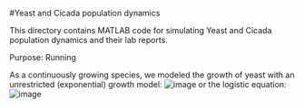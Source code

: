 #Yeast and Cicada population dynamics

This directory contains MATLAB code for simulating Yeast and Cicada population dynamics and their lab reports. 

Purpose: Running 

As a continuously growing species, we modeled the growth of yeast with an unrestricted (exponential) growth model:
![image](https://github.com/user-attachments/assets/12366801-451a-4804-9b06-6c0f7e842922)
or the logistic equation:
![image](https://github.com/user-attachments/assets/1d0c8e34-d3b3-499c-a97c-29f98b17bec7)
